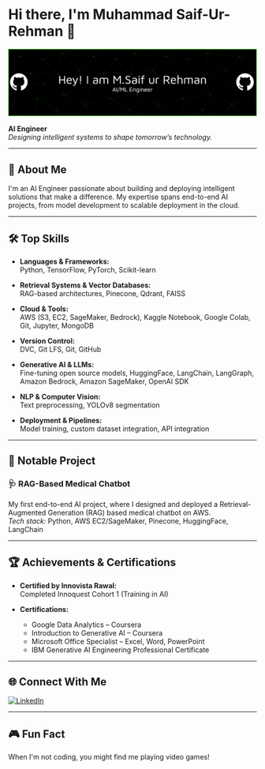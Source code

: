 # Hi there, I'm Muhammad Saif-Ur-Rehman 👋

![Banner](https://github.com/Muhammad-Saif-Ur-Rehman/Muhammad-Saif-ur-Rehman/blob/main/Saif%20github%20banner.png)

**AI Engineer**  
*Designing intelligent systems to shape tomorrow’s technology.*

---

## 🚀 About Me

I'm an AI Engineer passionate about building and deploying intelligent solutions that make a difference. My expertise spans end-to-end AI projects, from model development to scalable deployment in the cloud.

---

## 🛠️ Top Skills

- **Languages & Frameworks:**  
  Python, TensorFlow, PyTorch, Scikit-learn

- **Retrieval Systems & Vector Databases:**  
  RAG-based architectures, Pinecone, Qdrant, FAISS

- **Cloud & Tools:**  
  AWS (S3, EC2, SageMaker, Bedrock), Kaggle Notebook, Google Colab, Git, Jupyter, MongoDB

- **Version Control:**  
  DVC, Git LFS, Git, GitHub

- **Generative AI & LLMs:**  
  Fine-tuning open source models, HuggingFace, LangChain, LangGraph, Amazon Bedrock, Amazon SageMaker, OpenAI SDK

- **NLP & Computer Vision:**  
  Text preprocessing, YOLOv8 segmentation

- **Deployment & Pipelines:**  
  Model training, custom dataset integration, API integration

---

## 🌟 Notable Project

### 🩺 RAG-Based Medical Chatbot
My first end-to-end AI project, where I designed and deployed a Retrieval-Augmented Generation (RAG) based medical chatbot on AWS.  
*Tech stack:* Python, AWS EC2/SageMaker, Pinecone, HuggingFace, LangChain

---

## 🏆 Achievements & Certifications

- **Certified by Innovista Rawal:**  
  Completed Innoquest Cohort 1 (Training in AI)

- **Certifications:**  
  - Google Data Analytics – Coursera  
  - Introduction to Generative AI – Coursera  
  - Microsoft Office Specialist – Excel, Word, PowerPoint  
  - IBM Generative AI Engineering Professional Certificate

---

## 🌐 Connect With Me

[![LinkedIn](https://img.shields.io/badge/LinkedIn-blue?logo=linkedin&style=flat-square)](https://www.linkedin.com/in/muhammad-saif-ur-rehman-92557b259/)

---

## 🎮 Fun Fact

When I'm not coding, you might find me playing video games!